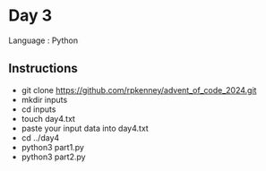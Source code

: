 # Day 3

Language : Python

## Instructions
 - git clone https://github.com/rpkenney/advent_of_code_2024.git
 - mkdir inputs
 - cd inputs
 - touch day4.txt
 - paste your input data into day4.txt
 - cd ../day4
 - python3 part1.py
 - python3 part2.py